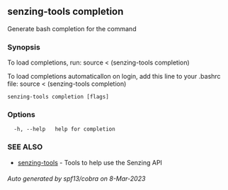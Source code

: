 ## senzing-tools completion

Generate bash completion for the command

### Synopsis

To load completions, run:
source < (senzing-tools completion)

To load completions automaticallon on login, add this line to your .bashrc file:
source < (senzing-tools completion)


```
senzing-tools completion [flags]
```

### Options

```
  -h, --help   help for completion
```

### SEE ALSO

* [senzing-tools](senzing-tools.md)	 - Tools to help use the Senzing API

###### Auto generated by spf13/cobra on 8-Mar-2023
